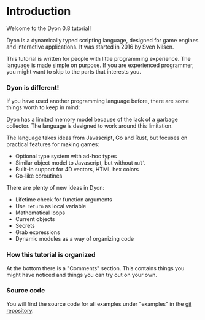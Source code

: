 # Introduction

Welcome to the Dyon 0.8 tutorial!

Dyon is a dynamically typed scripting language,
designed for game engines and interactive applications.
It was started in 2016 by Sven Nilsen.

This tutorial is written for people with little programming experience.
The language is made simple on purpose.
If you are experienced programmer, you might want to skip to the parts that interests you.

### Dyon is different!

If you have used another programming language before,
there are some things worth to keep in mind:

Dyon has a limited memory model because of the lack of a garbage collector.
The language is designed to work around this limitation.

The language takes ideas from Javascript, Go and Rust, but focuses on practical features for making games:

- Optional type system with ad-hoc types
- Similar object model to Javascript, but without `null`
- Built-in support for 4D vectors, HTML hex colors
- Go-like coroutines

There are plenty of new ideas in Dyon:

- Lifetime check for function arguments
- Use `return` as local variable
- Mathematical loops
- Current objects
- Secrets
- Grab expressions
- Dynamic modules as a way of organizing code

### How this tutorial is organized

At the bottom there is a "Comments" section.
This contains things you might have noticed and things you can try out on your own.

### Source code

You will find the source code for all examples under "examples" in the [git repository](https://github.com/pistondevelopers/dyon-tutorial).
